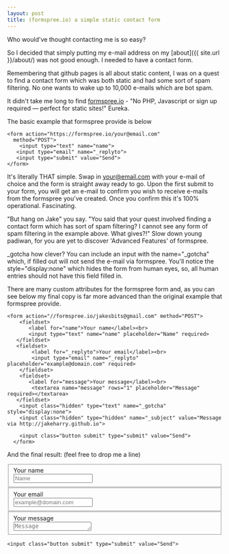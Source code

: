 ```yaml
---
layout: post
title: (formspree.io) a simple static contact form
---
```


Who would've thought contacting me is so easy?

So I decided that simply putting my e-mail address on my [about]({{ site.url }}/about/) was not good enough. I needed to have a contact form.

Remembering that github pages is all about static content, I was on a quest to find a contact form which was both static and had some sort of spam filtering. No one wants to wake up to 10,000 e-mails which are bot spam.

It didn't take me long to find [formspree.io](http://formspree.io/) - "No PHP, Javascript or sign up required — perfect for static sites!" Eureka.

The basic example that formspree provide is below

    <form action="https://formspree.io/your@email.com"
      method="POST">
        <input type="text" name="name">
       <input type="email" name="_replyto">
       <input type="submit" value="Send">
    </form> 

It's literally THAT simple. Swap in your@email.com with your e-mail of choice and the form is straight away ready to go. Upon the first submit to your form, you will get an e-mail to confirm you wish to receive e-mails from the formspree you've created. Once you confirm this it's 100% operational. Fascinating.

"But hang on Jake" you say. "You said that your quest involved finding a contact form which has sort of spam filtering? I cannot see any form of spam filtering in the example above. What gives?!"
Slow down young padiwan, for you are yet to discover 'Advanced Features' of formspree.

_gotcha
  <input type="text" name="_gotcha" style="display:none" />
how clever? You can include an input with the name="_gotcha" which, if filled out will not send the e-mail via formspree. You'll notice the style="display:none" which hides the form from human eyes, so, all human entries should not have this field filled in.

There are many custom attributes for the formspree form and, as you can see below my final copy is far more advanced than the original example that formspree provide.

    <form action="//formspree.io/jakesbits@gmail.com" method="POST">
        <fieldset>
           <label for="name">Your name</label><br>
           <input type="text" name="name" placeholder="Name" required>
       </fieldset>
       <fieldset>
            <label for="_replyto">Your email</label><br>
            <input type="email" name="_replyto" placeholder="example@domain.com" required>
        </fieldset>
        <fieldset>
           <label for="message">Your message</label><br>
            <textarea name="message" rows="1" placeholder="Message" required></textarea>
       </fieldset>
        <input class="hidden" type="text" name="_gotcha" style="display:none">
        <input class="hidden" type="hidden" name="_subject" value="Message via http://jakeharry.github.io">

        <input class="button submit" type="submit" value="Send">
      </form>    
      
And the final result: (feel free to drop me a line)

<form action="//formspree.io/jakesbits@gmail.com" method="POST">
    <fieldset>
      <label for="name">Your name</label><br>
       <input type="text" name="name" placeholder="Name" required>
   </fieldset>
   <fieldset>
        <label for="_replyto">Your email</label><br>
        <input type="email" name="_replyto" placeholder="example@domain.com" required>
    </fieldset>
    <fieldset>
       <label for="message">Your message</label><br>
        <textarea name="message" rows="1" placeholder="Message" required></textarea>
   </fieldset>
    <input class="hidden" type="text" name="_gotcha" style="display:none">
    <input class="hidden" type="hidden" name="_subject" value="Message via http://jakeharry.github.io">

    <input class="button submit" type="submit" value="Send">
  </form> 
